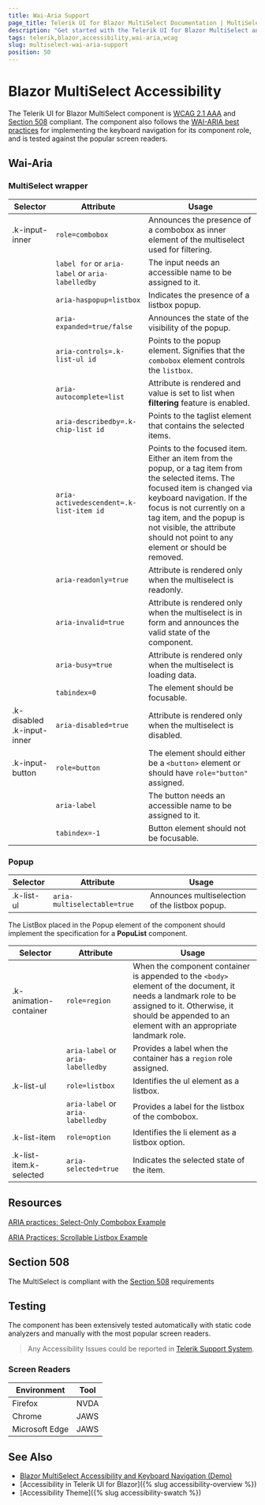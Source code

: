 ```yaml
---
title: Wai-Aria Support
page_title: Telerik UI for Blazor MultiSelect Documentation | MultiSelect  Accessibility
description: "Get started with the Telerik UI for Blazor MultiSelect and learn about its accessibility support for WAI-ARIA, Section 508, and WCAG 2.1."
tags: telerik,blazor,accessibility,wai-aria,wcag
slug: multiselect-wai-aria-support 
position: 50 
---
```


# Blazor MultiSelect Accessibility



The Telerik UI for Blazor MultiSelect component is [WCAG 2.1 AAA](https://www.w3.org/TR/WCAG21/) and [Section 508](http://www.section508.gov/) compliant. The component also follows the [WAI-ARIA best practices](https://www.w3.org/WAI/ARIA/apg/) for implementing the keyboard navigation for its component role, and is tested against the popular screen readers.

## Wai-Aria

### MultiSelect wrapper

| Selector | Attribute | Usage |
| -------- | --------- | ----- |
| .k-input-inner | `role=combobox` | Announces the presence of a combobox as inner element of the multiselect used for filtering. |
|  | `label for` or `aria-label` or `aria-labelledby` | The input needs an accessible name to be assigned to it. |
|  | `aria-haspopup=listbox` | Indicates the presence of a listbox popup. |
|  | `aria-expanded=true/false` | Announces the state of the visibility of the popup. |
|  | `aria-controls=.k-list-ul id` | Points to the popup element. Signifies that the `combobox` element controls the `listbox`. |
|  | `aria-autocomplete=list` | Attribute is rendered and value is set to list when **filtering** feature is enabled. |
|  | `aria-describedby=.k-chip-list id` | Points to the taglist element that contains the selected items. |
|  | `aria-activedescendent=.k-list-item id` | Points to the focused item. Either an item from the popup, or a tag item from the selected items. The focused item is changed via keyboard navigation. If the focus is not currently on a tag item, and the popup is not visible, the attribute should not point to any element or should be removed. |
|  | `aria-readonly=true` | Attribute is rendered only when the multiselect is readonly. |
|  | `aria-invalid=true` | Attribute is rendered only when the multiselect is in form and announces the valid state of the component. |
|  | `aria-busy=true` | Attribute is rendered only when the multiselect is loading data. |
|  | `tabindex=0` | The element should be focusable. |
| .k-disabled .k-input-inner | `aria-disabled=true` | Attribute is rendered only when the multiselect is disabled. |
| .k-input-button | `role=button` | The element should either be a `<button>` element or should have `role="button"` assigned. |
|  | `aria-label` | The button needs an accessible name to be assigned to it. |
|  | `tabindex=-1` | Button element should not be focusable. |

### Popup

| Selector | Attribute | Usage |
| -------- | --------- | ----- |
| .k-list-ul | `aria-multiselectable=true` | Announces multiselection of the listbox popup. |


The ListBox placed in the Popup element of the component should implement the specification for a **PopuList** component.

| Selector | Attribute | Usage |
| -------- | --------- | ----- |
| .k-animation-container | `role=region` | When the component container is appended to the `<body>` element of the document, it needs a landmark role to be assigned to it. Otherwise, it should be appended to an element with an appropriate landmark role. |
|  | `aria-label` or `aria-labelledby` | Provides a label when the container has a `region` role assigned. |
| .k-list-ul | `role=listbox` | Identifies the ul element as a listbox. |
|  | `aria-label` or `aria-labelledby` |  Provides a label for the listbox of the combobox. |
| .k-list-item | `role=option` | Identifies the li element as a listbox option. |
| .k-list-item.k-selected | `aria-selected=true` | Indicates the selected state of the item. |

## Resources

[ARIA practices: Select-Only Combobox Example](https://www.w3.org/WAI/ARIA/apg/example-index/combobox/combobox-select-only.html)

[ARIA Practices: Scrollable Listbox Example](https://www.w3.org/WAI/ARIA/apg/example-index/listbox/listbox-scrollable.html)

## Section 508


The MultiSelect is compliant with the [Section 508](http://www.section508.gov/) requirements

## Testing


The component has been extensively tested automatically with static code analyzers and manually with the most popular screen readers.

> Any Accessibility Issues could be reported in [Telerik Support System](https://www.telerik.com/account/support-center).

### Screen Readers

| Environment | Tool |
| ----------- | ---- |
| Firefox | NVDA |
| Chrome | JAWS |
| Microsoft Edge | JAWS |



## See Also

* [Blazor MultiSelect Accessibility and Keyboard Navigation (Demo)](https://demos.telerik.com/blazor-ui/multiselect/keyboard-navigation)
* [Accessibility in Telerik UI for Blazor]({% slug accessibility-overview %})
* [Accessibility Theme]({% slug accessibility-swatch %})